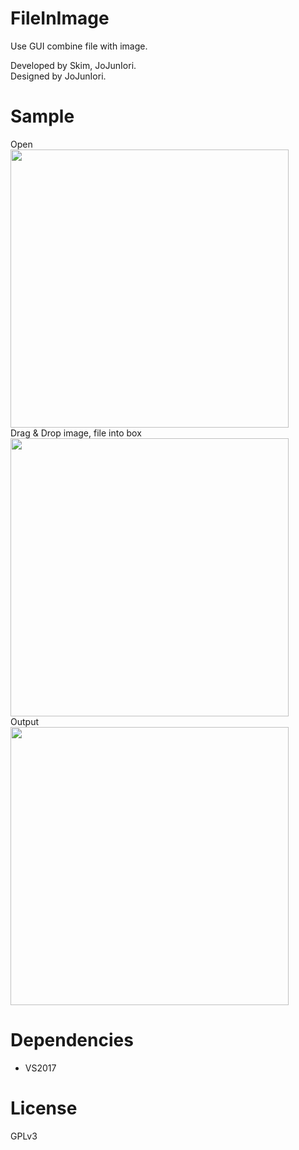 # FileInImage

Use GUI combine file with image.

Developed by Skim, JoJunIori.  
Designed by JoJunIori.

# Sample
Open  
<img src="https://github.com/jojuniori/FileInImage/blob/master/sample_open.png" width="445px">  
Drag & Drop image, file into box   
<img src="https://github.com/jojuniori/FileInImage/blob/master/sample_input.png" width="445px">  
Output  
<img src="https://github.com/jojuniori/FileInImage/blob/master/sample_output.png" width="445px">  


# Dependencies

* VS2017

# License

GPLv3
